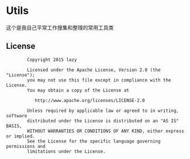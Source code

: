 # Utils
这个是我自己平常工作搜集和整理的常用工具类

## License

            Copyright 2015 lazy

            Licensed under the Apache License, Version 2.0 (the "License");
            you may not use this file except in compliance with the License.
            You may obtain a copy of the License at

               http://www.apache.org/licenses/LICENSE-2.0

            Unless required by applicable law or agreed to in writing, software
            distributed under the License is distributed on an "AS IS" BASIS,
            WITHOUT WARRANTIES OR CONDITIONS OF ANY KIND, either express or implied.
            See the License for the specific language governing permissions and
            limitations under the License.

